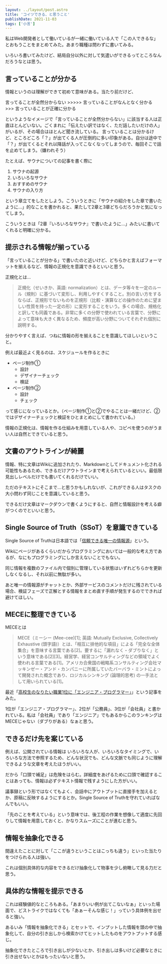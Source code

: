 ```yaml
---
layout: ../layout/post.astro
title: 'コイツできる、と思うこと'
publishDate: 2021-11-03
tags: ['小言']
---
```


私はWeb開発者として働いているが一緒に働いている人で「この人できるな」とおもうことをまとめてみた。あまり職種は問わずに書いてみる。

いろいろ書いてみたけど、結局自分以外に対して気遣いができるってところなんだろうなとは思う。

## 言っていることが分かる

情報というのは理解ができて初めて意味がある。当たり前だけど、

言ってることが全然分からない >>>>> 言っていることがなんとなく分かる >>> 言っていることが正確に分かる

というようなイメージで「言っていることが全然分からない」に該当する人は正直ほとんどいない。ごくまれに「伝えたい訳ではなく、ただ話したいだけの人」がいるが、その場合はほとんど聞き流している。
言っていることは分かるけど、ところどころ「？」が出てくる人が圧倒的に多い印象がある。自分は途中で「？」が出てくるとそれ以降話が入ってこなくなってしまうので、毎回そこで話を止めてしまう。（嫌われそう）

たとえば、サウナについての記事を書く際に

1. サウナの起源
1. いろいろなサウナ
1. おすすめのサウナ
1. サウナの入り方

という章立てをしたとしよう。こういうときに「サウナの紹介をした章で書いたように…」的なことを書かれると、果たして2章と3章どちらだろうかと気になってしまう。

こういうときは「2章『いろいろなサウナ』で書いたように…」みたいに書いてくれると明確に分かる。

## 提示される情報が揃っている

「言っていることが分かる」で書いたのと近いけど、どちらかと言えばフォーマットを揃えるなど、情報の正規化を意識できるといいと思う。

正規化とは…

<blockquote cite="https://ja.wikipedia.org/wiki/%E6%AD%A3%E8%A6%8F%E5%8C%96">
正規化（せいきか、英語: normalization）とは、データ等々を一定のルール（規則）に基づいて変形し、利用しやすくすること。別の言い方をするならば、正規形でないものを正規形（比較・演算などの操作のために望ましい性質を持った一定の形）に変形することをいう。多くの場合、規格化と訳しても同義である。非常に多くの分野で使われている言葉で、分野によって意味も大きく異なるため、頻度が高い分野についてそれぞれ個別に説明する。
</blockquote>

分かりやすく言えば、つねに情報の形を揃えることを意識してほしいということ。

例えば最近よく見るのは、スケジュールを作るときに

* ページ制作①
  * 設計
  * デザイナーチェック
  * 検証
* ページ制作②
  * 設計
  * チェック

って感じになっているとか。（ページ制作①と②でやることは一緒だけど、②ではデザイナーチェックと検証をひとまとめにして書かれている。）

情報の正規化は、情報を作る仕組みを用意している人や、コピペを使うのがうまい人は自然とできていると思う。

## 文書のアウトラインが綺麗

情報、特に文章はWikiに追加されたり、Markdownとしてドキュメント化される可能性もあるため、できるだけアウトラインまで考えられているといい。最低限見出しレベルだけでも書いてくれるだけでいい。

ただのテキストにそこまで…と思うかもしれないが、これができる人はタスクの大小問わず同じことを意識していると思う。

できるだけ文章はマークダウンで書くようにすると、自然と情報設計を考える癖がつくのでといいと思う。

## Single Source of Truth（SSoT）を意識できている

Single Source of Truthは日本語では「[信頼できる唯一の情報源](https://ja.wikipedia.org/wiki/%E4%BF%A1%E9%A0%BC%E3%81%A7%E3%81%8D%E3%82%8B%E5%94%AF%E4%B8%80%E3%81%AE%E6%83%85%E5%A0%B1%E6%BA%90)」という。

Wikiにページがあるくらいだからプログラミングにおいては一般的な考え方であるが、なにもプログラミングにしか言えないことでもない。

同じ情報を複数のファイル内で個別に管理している状態はいずれどちらかを更新しなくなるし、それ以前に無駄が多い。

あと唯一の情報源がチャットとか、外部サービスのコメントだけに残されている場合、検証フェーズで正解とする情報をまとめ直す手順が発生するのでできれば避けてほしい。

## MECEに整理できている

MECEとは

<blockquote cite="https://ja.wikipedia.org/wiki/MECE">
MECE（ミーシー (Mee-cee)[1]; 英語: Mutually Exclusive, Collectively Exhaustive (頭字語)）とは、「相互に排他的な項目」による「完全な全体集合」を意味する言葉である[2]。要するに「漏れなく・ダブりなく」という意味である[2][3]。経営学、経営コンサルティングなどの領域でよく使われる言葉である[1]。アメリカ合衆国の戦略系コンサルティング会社マッキンゼー・アンド・カンパニーに所属していたバーバラ・ミントによって開発された概念であり、ロジカルシンキング (論理的思考) の一手法として用いられている[1]。
</blockquote>

最近「[高校生のなりたい職業1位に「エンジニア・プログラマー」](https://www.itmedia.co.jp/news/articles/2112/24/news111.html)」という記事をみた。

1位が「エンジニア・プログラマー」、2位が「公務員」、3位が「会社員」と書かれている。私は「会社員」であり「エンジニア」でもあるからこのランキングはMECEじゃない（ダブりがある）なぁと思う。

## できるだけ先を案じている

例えば、公開されている情報は いろいろな人が、いろいろなタイミングで、いろいろな方法で参照するため、どんな状況でも、どんな文脈でも同じように理解できるような文章を考えたほうがいい。

だから「口頭で補足」は危険をはらむ。詳細度をあげるために口頭で確認することはあっても、情報は必ずテキスト情報で残すようにした方がいい。

議事録という形ではなくてもよく、会話中にアウトプットに直接手を加えるとか、原稿に反映するようにするとか。Single Source of Truthを守れていればなんでもいい。

「先のことを考えている」という意味では、後工程の作業を想像して適度に先回りして情報を用意しておくと、かなりスムーズにことが進むと思う。

## 情報を抽象化できる

間違えたことに対して「ここが違うということはこっちも違う」といった当たりをつけられる人は強い。

これは個別具体的な内容をできるだけ抽象化して物事を少し俯瞰して見る力だと思う。

## 具体的な情報を提示できる

これは経験値的なところもある。「あまりいい例が出てこないなぁ」といった場面で、どストライクではなくても「あぁーそんな感じ！」っていう具体例を出せると強い。

あるいみ「情報を抽象化できる」とセットで、インプットした情報を頭の中で抽象化して、自分の引き出しから検索かけてヒットしたものをアウトプットする感じ。

抽象化できたところで引き出しが少ないとか、引き出しは多いけど必要なときに引き出せないとかはもったいないと思う。
